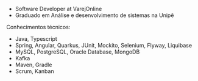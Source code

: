 - Software Developer at VarejOnline 
- Graduado em Análise e desenvolvimento de sistemas na Unipê

Conhecimentos técnicos:
- Java, Typescript
- Spring, Angular, Quarkus, JUnit, Mockito, Selenium, Flyway, Liquibase
- MySQL, PostgreSQL, Oracle Database, MongoDB
- Kafka
- Maven, Gradle
- Scrum, Kanban

